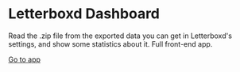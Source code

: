 # Letterboxd Dashboard

Read the .zip file from the exported data you can get in Letterboxd's settings, and show some statistics about it. Full front-end app.

<a href="https://alexbatistaarantes.github.io/letterboxd-dashboard"> Go to app </a>
